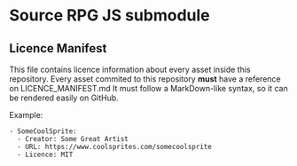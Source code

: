 # Source RPG JS submodule

## Licence Manifest
This file contains licence information about every asset inside this repository.
Every asset commited to this repository **must** have a reference on LICENCE_MANIFEST.md
It must follow a MarkDown-like syntax, so it can be rendered easily on GitHub.

Example:
```
- SomeCoolSprite:
  - Creator: Some Great Artist
  - URL: https://www.coolsprites.com/somecoolsprite
  - Licence: MIT
```
